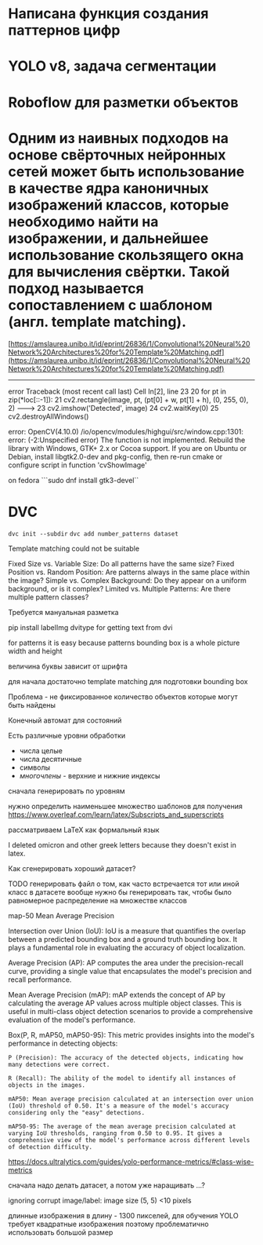 # Написана функция создания паттернов цифр
# YOLO v8, задача сегментации
# Roboflow для разметки объектов
# Одним из наивных подходов на основе свёрточных нейронных сетей может быть использование в качестве ядра каноничных изображений классов, которые необходимо найти на изображении, и дальнейшее использование скользящего окна для вычисления свёртки. Такой подход называется сопоставлением с шаблоном (англ. template matching).
[https://amslaurea.unibo.it/id/eprint/26836/1/Convolutional%20Neural%20Network%20Architectures%20for%20Template%20Matching.pdf](https://amslaurea.unibo.it/id/eprint/26836/1/Convolutional%20Neural%20Network%20Architectures%20for%20Template%20Matching.pdf)

---------------------------------------------------------------------------
error                                     Traceback (most recent call last)
Cell In[2], line 23
     20 for pt in zip(*loc[::-1]):
     21     cv2.rectangle(image, pt, (pt[0] + w, pt[1] + h), (0, 255, 0), 2)
---> 23 cv2.imshow('Detected', image)
     24 cv2.waitKey(0)
     25 cv2.destroyAllWindows()

error: OpenCV(4.10.0) /io/opencv/modules/highgui/src/window.cpp:1301: error: (-2:Unspecified error) The function is not implemented. Rebuild the library with Windows, GTK+ 2.x or Cocoa support. If you are on Ubuntu or Debian, install libgtk2.0-dev and pkg-config, then re-run cmake or configure script in function 'cvShowImage'

on fedora ```sudo dnf install gtk3-devel``

# DVC

```dvc init --subdir```
```dvc add number_patterns dataset```

Template matching could not be suitable

Fixed Size vs. Variable Size: Do all patterns have the same size?
Fixed Position vs. Random Position: Are patterns always in the same place within the image?
Simple vs. Complex Background: Do they appear on a uniform background, or is it complex?
Limited vs. Multiple Patterns: Are there multiple pattern classes?

Требуется мануальная разметка 

pip install labelImg
dvitype for getting text from dvi

for patterns it is easy because patterns bounding box is a whole picture width and height

величина буквы зависит от шрифта

для начала достаточно template matching для подготовки bounding box

Проблема - не фиксированное количество объектов которые могут быть найдены 

Конечный автомат для состояний

Есть различные уровни обработки 

- числа целые
- числа десятичные
- символы
- *многочлены* - верхние и нижние индексы

сначала генерировать по уровням

нужно определить наименьшее множество шаблонов для получения  https://www.overleaf.com/learn/latex/Subscripts_and_superscripts

рассматриваем LaTeX как формальный язык

I deleted omicron and other greek letters because they doesn't exist in latex.

Как сгенерировать хороший датасет?

TODO генерировать файл о том, как часто встречается тот или иной класс в датасете
вообще нужно бы генерировать так, чтобы было равномерное распределение на множестве классов

map-50
Mean Average Precision


Intersection over Union (IoU): IoU is a measure that quantifies the overlap between a predicted bounding box and a ground truth bounding box. It plays a fundamental role in evaluating the accuracy of object localization.

Average Precision (AP): AP computes the area under the precision-recall curve, providing a single value that encapsulates the model's precision and recall performance.

Mean Average Precision (mAP): mAP extends the concept of AP by calculating the average AP values across multiple object classes. This is useful in multi-class object detection scenarios to provide a comprehensive evaluation of the model's performance.



Box(P, R, mAP50, mAP50-95): This metric provides insights into the model's performance in detecting objects:

    P (Precision): The accuracy of the detected objects, indicating how many detections were correct.

    R (Recall): The ability of the model to identify all instances of objects in the images.

    mAP50: Mean average precision calculated at an intersection over union (IoU) threshold of 0.50. It's a measure of the model's accuracy considering only the "easy" detections.

    mAP50-95: The average of the mean average precision calculated at varying IoU thresholds, ranging from 0.50 to 0.95. It gives a comprehensive view of the model's performance across different levels of detection difficulty.

https://docs.ultralytics.com/guides/yolo-performance-metrics/#class-wise-metrics

сначала надо делать датасет, а потом уже наращивать ...?   

ignoring corrupt image/label: image size (5, 5) <10 pixels

длинные изображения  в длину - 1300 пикселей, для обучения YOLO требует квадратные изображения поэтому проблематично 
использовать большой размер  